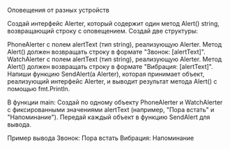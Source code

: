 Оповещения от разных устройств

Создай интерфейс Alerter, который содержит один метод Alert() string, возвращающий строку с оповещением. Создай две структуры:

PhoneAlerter с полем alertText (тип string), реализующую Alerter. Метод Alert() должен возвращать строку в формате "Звонок: [alertText]".
WatchAlerter с полем alertText (тип string), реализующую Alerter. Метод Alert() должен возвращать строку в формате "Вибрация: [alertText]".
Напиши функцию SendAlert(a Alerter), которая принимает объект, реализующий интерфейс Alerter, и выводит результат метода Alert() с помощью fmt.Println.

В функции main:
Создай по одному объекту PhoneAlerter и WatchAlerter с фиксированными значениями alertText (например, "Пора встать" и "Напоминание").
Передай каждый объект в функцию SendAlert для вывода.

Пример вывода
Звонок: Пора встать
Вибрация: Напоминание